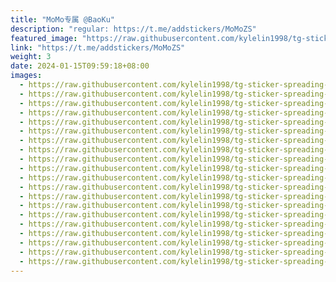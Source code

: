 ```yaml
---
title: "MoMo专属 @BaoKu"
description: "regular: https://t.me/addstickers/MoMoZS"
featured_image: "https://raw.githubusercontent.com/kylelin1998/tg-sticker-spreading-worldwide-images/main/img/59bc24ba-8697-42eb-ab84-00e343447230.jpg"
link: "https://t.me/addstickers/MoMoZS"
weight: 3
date: 2024-01-15T09:59:18+08:00
images:
  - https://raw.githubusercontent.com/kylelin1998/tg-sticker-spreading-worldwide-images/main/img/59bc24ba-8697-42eb-ab84-00e343447230.jpg
  - https://raw.githubusercontent.com/kylelin1998/tg-sticker-spreading-worldwide-images/main/img/05c4ad2b-41e5-49bd-be06-c6b87c354b61.jpg
  - https://raw.githubusercontent.com/kylelin1998/tg-sticker-spreading-worldwide-images/main/img/41b18da4-04ef-4043-9b6f-41b1487e1140.jpg
  - https://raw.githubusercontent.com/kylelin1998/tg-sticker-spreading-worldwide-images/main/img/2f8fe1d4-2f45-4d50-b2bd-505aa6f29170.jpg
  - https://raw.githubusercontent.com/kylelin1998/tg-sticker-spreading-worldwide-images/main/img/768d1810-aff8-492d-a69a-eb5a1c1d53d4.jpg
  - https://raw.githubusercontent.com/kylelin1998/tg-sticker-spreading-worldwide-images/main/img/7ded37bf-088f-4259-ab56-b367c24f2df3.jpg
  - https://raw.githubusercontent.com/kylelin1998/tg-sticker-spreading-worldwide-images/main/img/d3067035-22c0-447e-9a00-9999e81ebe1c.jpg
  - https://raw.githubusercontent.com/kylelin1998/tg-sticker-spreading-worldwide-images/main/img/6393a67b-8120-4f41-b098-02c55f9ff5d1.jpg
  - https://raw.githubusercontent.com/kylelin1998/tg-sticker-spreading-worldwide-images/main/img/ab0b1338-fcf5-46bf-8632-a9f2b08aa18e.jpg
  - https://raw.githubusercontent.com/kylelin1998/tg-sticker-spreading-worldwide-images/main/img/a8ef5543-78d2-4c16-bfc4-ccf229fa8921.jpg
  - https://raw.githubusercontent.com/kylelin1998/tg-sticker-spreading-worldwide-images/main/img/01e9de54-6d53-4da2-8fb7-27652a65debc.jpg
  - https://raw.githubusercontent.com/kylelin1998/tg-sticker-spreading-worldwide-images/main/img/44a375ef-6f30-48d6-9156-3c2d65585445.jpg
  - https://raw.githubusercontent.com/kylelin1998/tg-sticker-spreading-worldwide-images/main/img/8513c60f-d425-4b99-ab5b-5b018c3183a5.jpg
  - https://raw.githubusercontent.com/kylelin1998/tg-sticker-spreading-worldwide-images/main/img/011b01fd-0f2a-4979-9872-38664d6af861.jpg
  - https://raw.githubusercontent.com/kylelin1998/tg-sticker-spreading-worldwide-images/main/img/76fb3622-c17b-499a-8a40-0c7710a1fee6.jpg
  - https://raw.githubusercontent.com/kylelin1998/tg-sticker-spreading-worldwide-images/main/img/50d16d56-c377-4228-80c2-3d641f18e7b0.jpg
  - https://raw.githubusercontent.com/kylelin1998/tg-sticker-spreading-worldwide-images/main/img/262597aa-7704-40fd-89b8-6b1de8d7eb32.jpg
  - https://raw.githubusercontent.com/kylelin1998/tg-sticker-spreading-worldwide-images/main/img/1951f53c-8c3a-4400-972d-1718e53ff85a.jpg
  - https://raw.githubusercontent.com/kylelin1998/tg-sticker-spreading-worldwide-images/main/img/0824646b-6563-4a12-b847-3c57471f9a20.jpg
  - https://raw.githubusercontent.com/kylelin1998/tg-sticker-spreading-worldwide-images/main/img/8912731f-764b-4cfc-a24f-2de8742b25ad.jpg
---
```

